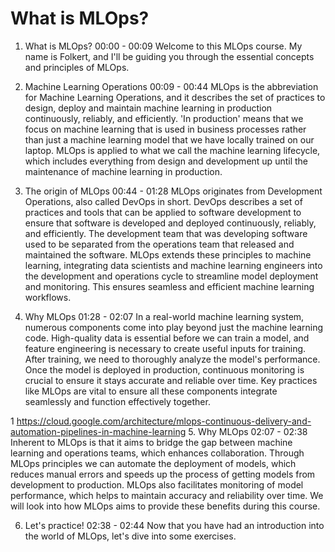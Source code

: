 # What is MLOps?

1. What is MLOps?
00:00 - 00:09
Welcome to this MLOps course. My name is Folkert, and I'll be guiding you through the essential concepts and principles of MLOps.

2. Machine Learning Operations
00:09 - 00:44
MLOps is the abbreviation for Machine Learning Operations, and it describes the set of practices to design, deploy and maintain machine learning in production continuously, reliably, and efficiently. 'In production' means that we focus on machine learning that is used in business processes rather than just a machine learning model that we have locally trained on our laptop. MLOps is applied to what we call the machine learning lifecycle, which includes everything from design and development up until the maintenance of machine learning in production.

3. The origin of MLOps
00:44 - 01:28
MLOps originates from Development Operations, also called DevOps in short. DevOps describes a set of practices and tools that can be applied to software development to ensure that software is developed and deployed continuously, reliably, and efficiently. The development team that was developing software used to be separated from the operations team that released and maintained the software. MLOps extends these principles to machine learning, integrating data scientists and machine learning engineers into the development and operations cycle to streamline model deployment and monitoring. This ensures seamless and efficient machine learning workflows.

4. Why MLOps
01:28 - 02:07
In a real-world machine learning system, numerous components come into play beyond just the machine learning code. High-quality data is essential before we can train a model, and feature engineering is necessary to create useful inputs for training. After training, we need to thoroughly analyze the model's performance. Once the model is deployed in production, continuous monitoring is crucial to ensure it stays accurate and reliable over time. Key practices like MLOps are vital to ensure all these components integrate seamlessly and function effectively together.

1 https://cloud.google.com/architecture/mlops-continuous-delivery-and-automation-pipelines-in-machine-learning
5. Why MLOps
02:07 - 02:38
Inherent to MLOps is that it aims to bridge the gap between machine learning and operations teams, which enhances collaboration. Through MLOps principles we can automate the deployment of models, which reduces manual errors and speeds up the process of getting models from development to production. MLOps also facilitates monitoring of model performance, which helps to maintain accuracy and reliability over time. We will look into how MLOps aims to provide these benefits during this course.

6. Let's practice!
02:38 - 02:44
Now that you have had an introduction into the world of MLOps, let's dive into some exercises.